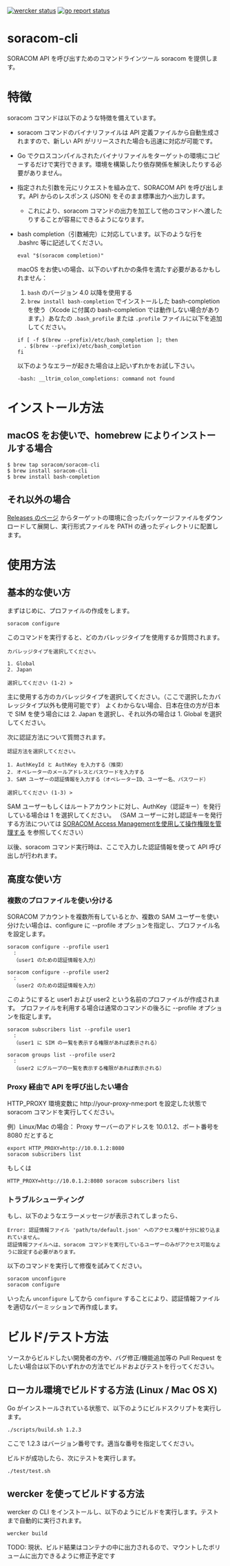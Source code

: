 [![wercker status](https://app.wercker.com/status/52243183472f21dc72756d12a649ee19/m/master "wercker status")](https://app.wercker.com/project/bykey/52243183472f21dc72756d12a649ee19)
[![go report status](https://goreportcard.com/badge/github.com/soracom/soracom-cli)](https://goreportcard.com/report/github.com/soracom/soracom-cli)

# soracom-cli

SORACOM API を呼び出すためのコマンドラインツール soracom を提供します。

# 特徴

soracom コマンドは以下のような特徴を備えています。

- soracom コマンドのバイナリファイルは API 定義ファイルから自動生成されますので、新しい API がリリースされた場合も迅速に対応が可能です。

- Go でクロスコンパイルされたバイナリファイルをターゲットの環境にコピーするだけで実行できます。環境を構築したり依存関係を解決したりする必要がありません。

- 指定された引数を元にリクエストを組み立て、SORACOM API を呼び出します。API からのレスポンス (JSON) をそのまま標準出力へ出力します。
  - これにより、soracom コマンドの出力を加工して他のコマンドへ渡したりすることが容易にできるようになります。

- bash completion（引数補完）に対応しています。以下のような行を .bashrc 等に記述してください。
  ```
  eval "$(soracom completion)"
  ```

  macOS をお使いの場合、以下のいずれかの条件を満たす必要があるかもしれません：
  1. `bash` のバージョン 4.0 以降を使用する
  2. `brew install bash-completion` でインストールした bash-completion を使う（Xcode に付属の bash-completion では動作しない場合があります。）あなたの `.bash_profile` または `.profile` ファイルに以下を追加してください。
  
  ```
  if [ -f $(brew --prefix)/etc/bash_completion ]; then
    . $(brew --prefix)/etc/bash_completion
  fi
  ```

  以下のようなエラーが起きた場合は上記いずれかをお試し下さい。
  ```
  -bash: __ltrim_colon_completions: command not found
  ```

# インストール方法

## macOS をお使いで、homebrew によりインストールする場合

```
$ brew tap soracom/soracom-cli
$ brew install soracom-cli
$ brew install bash-completion
```

## それ以外の場合
[Releases のページ](https://github.com/soracom/soracom-cli/releases) からターゲットの環境に合ったパッケージファイルをダウンロードして展開し、実行形式ファイルを PATH の通ったディレクトリに配置します。


# 使用方法

## 基本的な使い方

まずはじめに、プロファイルの作成をします。

```
soracom configure
```

このコマンドを実行すると、どのカバレッジタイプを使用するか質問されます。

```
カバレッジタイプを選択してください。

1. Global
2. Japan

選択してください (1-2) >
```

主に使用する方のカバレッジタイプを選択してください。（ここで選択したカバレッジタイプ以外も使用可能です）
よくわからない場合、日本在住の方が日本で SIM を使う場合には 2. Japan を選択し、それ以外の場合は 1. Global を選択してください。

次に認証方法について質問されます。

```
認証方法を選択してください。

1. AuthKeyId と AuthKey を入力する（推奨）
2. オペレーターのメールアドレスとパスワードを入力する
3. SAM ユーザーの認証情報を入力する（オペレーターID、ユーザー名、パスワード）

選択してください (1-3) >
```

SAM ユーザーもしくはルートアカウントに対し、AuthKey（認証キー）を発行している場合は 1 を選択してください。
（SAM ユーザーに対し認証キーを発行する方法については [SORACOM Access Managementを使用して操作権限を管理する](https://dev.soracom.io/jp/start/sam/) を参照してください）

以後、soracom コマンド実行時は、ここで入力した認証情報を使って API 呼び出しが行われます。



## 高度な使い方

### 複数のプロファイルを使い分ける

SORACOM アカウントを複数所有しているとか、複数の SAM ユーザーを使い分けたい場合は、configure に --profile オプションを指定し、プロファイル名を設定します。

```
soracom configure --profile user1
  :
  （user1 のための認証情報を入力）

soracom configure --profile user2
  :
  （user2 のための認証情報を入力）
```

このようにすると user1 および user2 という名前のプロファイルが作成されます。
プロファイルを利用する場合は通常のコマンドの後ろに --profile オプションを指定します。

```
soracom subscribers list --profile user1
  :
  （user1 に SIM の一覧を表示する権限があれば表示される）

soracom groups list --profile user2
  :
  （user2 にグループの一覧を表示する権限があれば表示される）
```


### Proxy 経由で API を呼び出したい場合

HTTP_PROXY 環境変数に http://your-proxy-nme:port を設定した状態で soracom コマンドを実行してください。

例）Linux/Mac の場合：
Proxy サーバーのアドレスを 10.0.1.2、ポート番号を 8080 だとすると
```
export HTTP_PROXY=http://10.0.1.2:8080
soracom subscribers list
```

もしくは

```
HTTP_PROXY=http://10.0.1.2:8080 soracom subscribers list
```

### トラブルシューティング

もし、以下のようなエラーメッセージが表示されてしまったら、

```
Error: 認証情報ファイル 'path/to/default.json' へのアクセス権が十分に絞り込まれていません。
認証情報ファイルへは、soracom コマンドを実行しているユーザーのみがアクセス可能なように設定する必要があります。
```

以下のコマンドを実行して修復を試みてください。

```
soracom unconfigure
soracom configure
```

いったん `unconfigure` してから `configure` することにより、認証情報ファイルを適切なパーミッションで再作成します。



# ビルド/テスト方法

ソースからビルドしたい開発者の方や、バグ修正/機能追加等の Pull Request をしたい場合は以下のいずれかの方法でビルドおよびテストを行ってください。

## ローカル環境でビルドする方法 (Linux / Mac OS X)

Go がインストールされている状態で、以下のようにビルドスクリプトを実行します。

```
./scripts/build.sh 1.2.3
```

ここで 1.2.3 はバージョン番号です。適当な番号を指定してください。

ビルドが成功したら、次にテストを実行します。

```
./test/test.sh
```


## wercker を使ってビルドする方法

wercker の CLI をインストールし、以下のようにビルドを実行します。テストまで自動的に実行されます。

```
wercker build
```

TODO: 現状、ビルド結果はコンテナの中に出力されるので、マウントしたボリュームに出力できるように修正予定です
